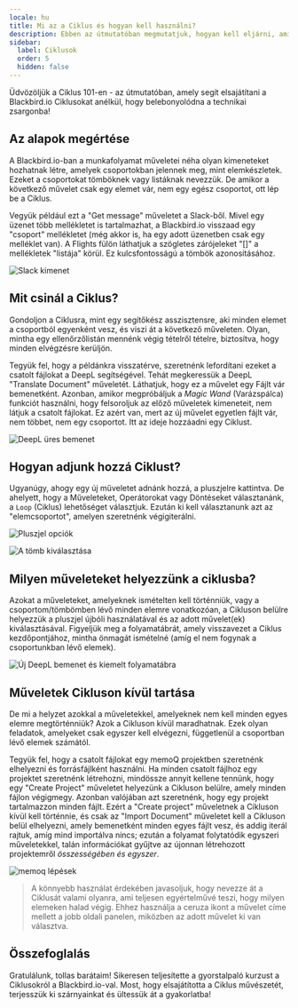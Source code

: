 ```yaml
---
locale: hu
title: Mi az a Ciklus és hogyan kell használni?
description: Ebben az útmutatóban megmutatjuk, hogyan kell eljárni, amikor egy művelet kimenetele elemek listája, de a következő művelet csak egy elemet fogad el - más néven Ciklus.
sidebar:
  label: Ciklusok
  order: 5
  hidden: false
---
```


Üdvözöljük a Ciklus 101-en - az útmutatóban, amely segít elsajátítani a Blackbird.io Ciklusokat anélkül, hogy belebonyolódna a technikai zsargonba!

## Az alapok megértése
A Blackbird.io-ban a munkafolyamat műveletei néha olyan kimeneteket hozhatnak létre, amelyek csoportokban jelennek meg, mint elemkészletek. Ezeket a csoportokat tömböknek vagy listáknak nevezzük. De amikor a következő művelet csak egy elemet vár, nem egy egész csoportot, ott lép be a Ciklus.

Vegyük például ezt a "Get message" műveletet a Slack-ből. Mivel egy üzenet több mellékletet is tartalmazhat, a Blackbird.io visszaad egy "csoport" mellékletet (még akkor is, ha egy adott üzenetben csak egy melléklet van). A Flights fülön láthatjuk a szögletes zárójeleket "[]" a mellékletek "listája" körül. Ez kulcsfontosságú a tömbök azonosításához.

![Slack kimenet](~/assets/guides/loops/Loop_SS1.png)

## Mit csinál a Ciklus?
Gondoljon a Ciklusra, mint egy segítőkész asszisztensre, aki minden elemet a csoportból egyenként vesz, és viszi át a következő műveleten. Olyan, mintha egy ellenőrzőlistán mennénk végig tételről tételre, biztosítva, hogy minden elvégzésre kerüljön.

Tegyük fel, hogy a példánkra visszatérve, szeretnénk lefordítani ezeket a csatolt fájlokat a DeepL segítségével. Tehát megkeressük a DeepL "Translate Document" műveletét. Láthatjuk, hogy ez a művelet egy Fájlt vár bemenetként. Azonban, amikor megpróbáljuk a _Magic Wand_ (Varázspálca) funkciót használni, hogy felsoroljuk az előző műveletek kimeneteit, nem látjuk a csatolt fájlokat. Ez azért van, mert az új művelet egyetlen fájlt vár, nem többet, nem egy csoportot. Itt az ideje hozzáadni egy Ciklust.

![DeepL üres bemenet](~/assets/guides/loops/Loop_SS2.png)

## Hogyan adjunk hozzá Ciklust?
Ugyanúgy, ahogy egy új műveletet adnánk hozzá, a pluszjelre kattintva. De ahelyett, hogy a Műveleteket, Operátorokat vagy Döntéseket választanánk, a `Loop` (Ciklus) lehetőséget választjuk. Ezután ki kell választanunk azt az "elemcsoportot", amelyen szeretnénk végigiterálni.

![Pluszjel opciók](~/assets/guides/loops/Loop_SS3.png)

![A tömb kiválasztása](~/assets/guides/loops/Loop_SS4.png)

## Milyen műveleteket helyezzünk a ciklusba?
Azokat a műveleteket, amelyeknek ismételten kell történniük, vagy a csoportom/tömbömben lévő minden elemre vonatkozóan, a Cikluson belülre helyezzük a pluszjel újbóli használatával és az adott művelet(ek) kiválasztásával. Figyeljük meg a folyamatábrát, amely visszavezet a Ciklus kezdőpontjához, mintha önmagát ismételné (amíg el nem fogynak a csoportunkban lévő elemek).
 
![Új DeepL bemenet és kiemelt folyamatábra](~/assets/guides/loops/Loop_SS5.png)

## Műveletek Cikluson kívül tartása
De mi a helyzet azokkal a műveletekkel, amelyeknek nem kell minden egyes elemre megtörténniük? Azok a Cikluson kívül maradhatnak. Ezek olyan feladatok, amelyeket csak egyszer kell elvégezni, függetlenül a csoportban lévő elemek számától.

Tegyük fel, hogy a csatolt fájlokat egy memoQ projektben szeretnénk elhelyezni és forrásfájlként használni. Ha minden csatolt fájlhoz egy projektet szeretnénk létrehozni, mindössze annyit kellene tennünk, hogy egy "Create Project" műveletet helyezünk a Cikluson belülre, amely minden fájlon végigmegy. Azonban valójában azt szeretnénk, hogy egy projekt tartalmazzon minden fájlt. Ezért a "Create project" műveletnek a Cikluson kívül kell történnie, és csak az "Import Document" műveletet kell a Cikluson belül elhelyezni, amely bemenetként minden egyes fájlt vesz, és addig iterál rajtuk, amíg mind importálva nincs; ezután a folyamat folytatódik egyszeri műveletekkel, talán információkat gyűjtve az újonnan létrehozott projektemről _összességében és egyszer_.

![memoq lépések](~/assets/guides/loops/Loop_SS6.png)

> A könnyebb használat érdekében javasoljuk, hogy nevezze át a Ciklusát valami olyanra, ami teljesen egyértelművé teszi, hogy milyen elemeken halad végig. Ehhez használja a ceruza ikont a művelet címe mellett a jobb oldali panelen, miközben az adott művelet ki van választva.

## Összefoglalás
Gratulálunk, tollas barátaim! Sikeresen teljesítette a gyorstalpaló kurzust a Ciklusokról a Blackbird.io-val. Most, hogy elsajátította a Ciklus művészetét, terjesszük ki szárnyainkat és ültessük át a gyakorlatba!